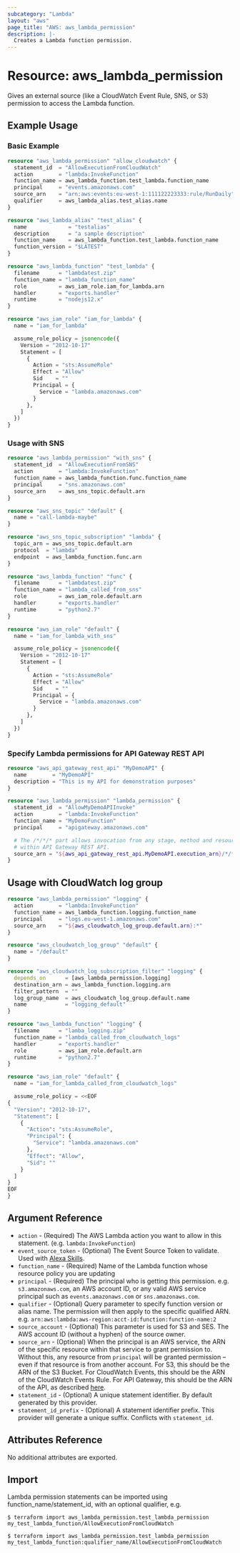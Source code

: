 ```yaml
---
subcategory: "Lambda"
layout: "aws"
page_title: "AWS: aws_lambda_permission"
description: |-
  Creates a Lambda function permission.
---
```


# Resource: aws_lambda_permission

Gives an external source (like a CloudWatch Event Rule, SNS, or S3) permission to access the Lambda function.

## Example Usage

###  Basic Example

```terraform
resource "aws_lambda_permission" "allow_cloudwatch" {
  statement_id  = "AllowExecutionFromCloudWatch"
  action        = "lambda:InvokeFunction"
  function_name = aws_lambda_function.test_lambda.function_name
  principal     = "events.amazonaws.com"
  source_arn    = "arn:aws:events:eu-west-1:111122223333:rule/RunDaily"
  qualifier     = aws_lambda_alias.test_alias.name
}

resource "aws_lambda_alias" "test_alias" {
  name             = "testalias"
  description      = "a sample description"
  function_name    = aws_lambda_function.test_lambda.function_name
  function_version = "$LATEST"
}

resource "aws_lambda_function" "test_lambda" {
  filename      = "lambdatest.zip"
  function_name = "lambda_function_name"
  role          = aws_iam_role.iam_for_lambda.arn
  handler       = "exports.handler"
  runtime       = "nodejs12.x"
}

resource "aws_iam_role" "iam_for_lambda" {
  name = "iam_for_lambda"

  assume_role_policy = jsonencode({
    Version = "2012-10-17"
    Statement = [
      {
        Action = "sts:AssumeRole"
        Effect = "Allow"
        Sid    = ""
        Principal = {
          Service = "lambda.amazonaws.com"
        }
      },
    ]
  })
}
```

### Usage with SNS

```terraform
resource "aws_lambda_permission" "with_sns" {
  statement_id  = "AllowExecutionFromSNS"
  action        = "lambda:InvokeFunction"
  function_name = aws_lambda_function.func.function_name
  principal     = "sns.amazonaws.com"
  source_arn    = aws_sns_topic.default.arn
}

resource "aws_sns_topic" "default" {
  name = "call-lambda-maybe"
}

resource "aws_sns_topic_subscription" "lambda" {
  topic_arn = aws_sns_topic.default.arn
  protocol  = "lambda"
  endpoint  = aws_lambda_function.func.arn
}

resource "aws_lambda_function" "func" {
  filename      = "lambdatest.zip"
  function_name = "lambda_called_from_sns"
  role          = aws_iam_role.default.arn
  handler       = "exports.handler"
  runtime       = "python2.7"
}

resource "aws_iam_role" "default" {
  name = "iam_for_lambda_with_sns"

  assume_role_policy = jsonencode({
    Version = "2012-10-17"
    Statement = [
      {
        Action = "sts:AssumeRole"
        Effect = "Allow"
        Sid    = ""
        Principal = {
          Service = "lambda.amazonaws.com"
        }
      },
    ]
  })
}
```

### Specify Lambda permissions for API Gateway REST API

```terraform
resource "aws_api_gateway_rest_api" "MyDemoAPI" {
  name        = "MyDemoAPI"
  description = "This is my API for demonstration purposes"
}

resource "aws_lambda_permission" "lambda_permission" {
  statement_id  = "AllowMyDemoAPIInvoke"
  action        = "lambda:InvokeFunction"
  function_name = "MyDemoFunction"
  principal     = "apigateway.amazonaws.com"

  # The /*/*/* part allows invocation from any stage, method and resource path
  # within API Gateway REST API.
  source_arn = "${aws_api_gateway_rest_api.MyDemoAPI.execution_arn}/*/*/*"
}
```

## Usage with CloudWatch log group

```terraform
resource "aws_lambda_permission" "logging" {
  action        = "lambda:InvokeFunction"
  function_name = aws_lambda_function.logging.function_name
  principal     = "logs.eu-west-1.amazonaws.com"
  source_arn    = "${aws_cloudwatch_log_group.default.arn}:*"
}

resource "aws_cloudwatch_log_group" "default" {
  name = "/default"
}

resource "aws_cloudwatch_log_subscription_filter" "logging" {
  depends_on      = [aws_lambda_permission.logging]
  destination_arn = aws_lambda_function.logging.arn
  filter_pattern  = ""
  log_group_name  = aws_cloudwatch_log_group.default.name
  name            = "logging_default"
}

resource "aws_lambda_function" "logging" {
  filename      = "lamba_logging.zip"
  function_name = "lambda_called_from_cloudwatch_logs"
  handler       = "exports.handler"
  role          = aws_iam_role.default.arn
  runtime       = "python2.7"
}

resource "aws_iam_role" "default" {
  name = "iam_for_lambda_called_from_cloudwatch_logs"

  assume_role_policy = <<EOF
{
  "Version": "2012-10-17",
  "Statement": [
    {
      "Action": "sts:AssumeRole",
      "Principal": {
        "Service": "lambda.amazonaws.com"
      },
      "Effect": "Allow",
      "Sid": ""
    }
  ]
}
EOF
}
```

## Argument Reference

* `action` - (Required) The AWS Lambda action you want to allow in this statement. (e.g. `lambda:InvokeFunction`)
* `event_source_token` - (Optional) The Event Source Token to validate.  Used with [Alexa Skills][1].
* `function_name` - (Required) Name of the Lambda function whose resource policy you are updating
* `principal` - (Required) The principal who is getting this permission. e.g. `s3.amazonaws.com`, an AWS account ID, or any valid AWS service principal such as `events.amazonaws.com` or `sns.amazonaws.com`.
* `qualifier` - (Optional) Query parameter to specify function version or alias name. The permission will then apply to the specific qualified ARN. e.g. `arn:aws:lambda:aws-region:acct-id:function:function-name:2`
* `source_account` - (Optional) This parameter is used for S3 and SES. The AWS account ID (without a hyphen) of the source owner.
* `source_arn` - (Optional) When the principal is an AWS service, the ARN of the specific resource within that service to grant permission to.
  Without this, any resource from `principal` will be granted permission – even if that resource is from another account.
  For S3, this should be the ARN of the S3 Bucket.
  For CloudWatch Events, this should be the ARN of the CloudWatch Events Rule.
  For API Gateway, this should be the ARN of the API, as described [here][2].
 * `statement_id` - (Optional) A unique statement identifier. By default generated by this provider.
 * `statement_id_prefix` - (Optional) A statement identifier prefix. This provider will generate a unique suffix. Conflicts with `statement_id`.

[1]: https://developer.amazon.com/docs/custom-skills/host-a-custom-skill-as-an-aws-lambda-function.html#use-aws-cli
[2]: https://docs.aws.amazon.com/apigateway/latest/developerguide/api-gateway-control-access-using-iam-policies-to-invoke-api.html

## Attributes Reference

No additional attributes are exported.

## Import

Lambda permission statements can be imported using function_name/statement_id, with an optional qualifier, e.g.

```
$ terraform import aws_lambda_permission.test_lambda_permission my_test_lambda_function/AllowExecutionFromCloudWatch

$ terraform import aws_lambda_permission.test_lambda_permission my_test_lambda_function:qualifier_name/AllowExecutionFromCloudWatch
```
